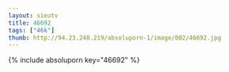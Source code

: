 ```yaml
--- 
layout: sieutv
title: 46692
tags: ["46k"]
thumb: http://94.23.248.219/absoluporn-1/image/002/46692.jpg
---
```

{% include absoluporn key="46692" %} 
